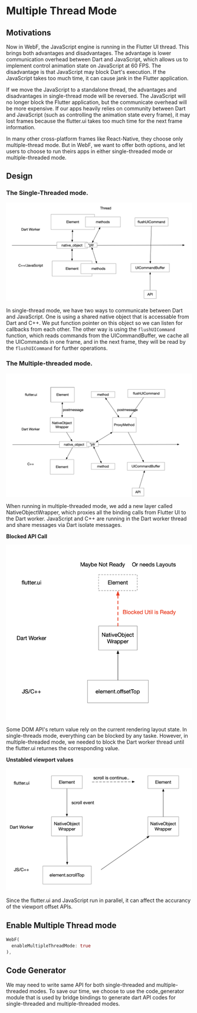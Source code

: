 # Multiple Thread Mode

## Motivations

Now in WebF, the JavaScript engine is running in the Flutter UI thread. This brings both advantages and disadvantages. The advantage is lower communication overhead between Dart and JavaScript, which allows us to implement control animation state on JavaScript at 60 FPS. The disadvantage is that JavaScript may block Dart's execution. If the JavaScript takes too much time, it can cause jank in the Flutter application.

If we move the JavaScript to a standalone thread, the advantages and disadvantages in single-thread mode will be reversed. The JavaScript will no longer block the Flutter application, but the communicate overhead will be more expensive. If our apps heavily relies on community between Dart and JavaScript (such as controlling the animation state every frame), it may lost frames because the flutter.ui takes too much time for the next frame information.

In many other cross-platform frames like React-Native, they choose only multiple-thread mode. But in WebF, we want to offer both options, and let users to choose to run theirs apps in either single-threaded mode or multiple-threaded mode.

## Design

### The Single-Threaded mode.

![img](../images/single-thread.png)

In single-thread mode, we have two ways to communicate between Dart and JavaScript. One is using a shared native object that is accessable from Dart and C++. We put function pointer on this object so we can listen for callbacks from each other. The other way is using the `flushUICommand` function, which reads commands from the UICommandBuffer, we cache all the UICommands in one frame, and in the next frame, they will be read by the `flushUICommand` for further operations.

### The Multiple-threaded mode.

![img](../images/multiple-thread.png)

When running in multiple-threaded mode, we add a new layer called NativeObjectWrapper, which proxies all the binding calls from Flutter UI to the Dart worker. JavaScript and C++ are running in the Dart worker thread and share messages via Dart isolate messages.


**Blocked API Call**

![img](../images/multiple-thread-block.png)

Some DOM API's return value rely on the current rendering layout state. In single-threads mode, everything can be blocked by any taske. However, in multiple-threaded mode, we needed to block the Dart worker thread until the flutter.ui returnes the corresponding value.


**Unstabled viewport values**

![img](../images/unstable-viewport-values.png)

Since the flutter.ui and JavaScript run in parallel, it can affect the accurancy of the viewport offset APIs.

## Enable Multiple Thread mode

```dart
WebF(
  enableMultipleThreadMode: true
),
```


## Code Generator

We may need to write same API for both single-threaded and multiple-threaded modes. To save our time, we choose to use the code_generator module that is used by bridge bindings to generate dart API codes for single-threaded and multiple-threaded modes.
